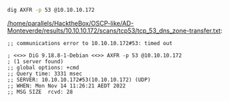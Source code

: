 ```bash
dig AXFR -p 53 @10.10.10.172
```

[/home/parallels/HacktheBox/OSCP-like/AD-Monteverde/results/10.10.10.172/scans/tcp53/tcp_53_dns_zone-transfer.txt](file:///home/parallels/HacktheBox/OSCP-like/AD-Monteverde/results/10.10.10.172/scans/tcp53/tcp_53_dns_zone-transfer.txt):

```
;; communications error to 10.10.10.172#53: timed out

; <<>> DiG 9.18.8-1-Debian <<>> AXFR -p 53 @10.10.10.172
; (1 server found)
;; global options: +cmd
;; Query time: 3331 msec
;; SERVER: 10.10.10.172#53(10.10.10.172) (UDP)
;; WHEN: Mon Nov 14 11:26:21 AEDT 2022
;; MSG SIZE  rcvd: 28



```
